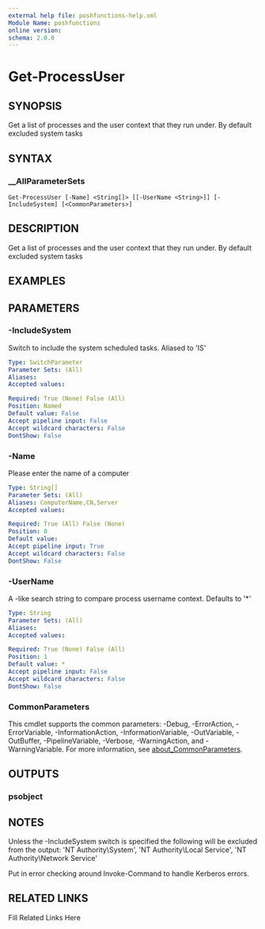 ```yaml
---
external help file: poshfunctions-help.xml
Module Name: poshfunctions
online version: 
schema: 2.0.0
---
```


# Get-ProcessUser

## SYNOPSIS

Get a list of processes and the user context that they run under. By default excluded system tasks

## SYNTAX

### __AllParameterSets

```
Get-ProcessUser [-Name] <String[]> [[-UserName <String>]] [-IncludeSystem] [<CommonParameters>]
```

## DESCRIPTION

Get a list of processes and the user context that they run under.
By default excluded system tasks


## EXAMPLES


## PARAMETERS

### -IncludeSystem

Switch to include the system scheduled tasks.
Aliased to 'IS'

```yaml
Type: SwitchParameter
Parameter Sets: (All)
Aliases: 
Accepted values: 

Required: True (None) False (All)
Position: Named
Default value: False
Accept pipeline input: False
Accept wildcard characters: False
DontShow: False
```

### -Name

Please enter the name of a computer

```yaml
Type: String[]
Parameter Sets: (All)
Aliases: ComputerName,CN,Server
Accepted values: 

Required: True (All) False (None)
Position: 0
Default value: 
Accept pipeline input: True
Accept wildcard characters: False
DontShow: False
```

### -UserName

A -like search string to compare process username context.
Defaults to '*'

```yaml
Type: String
Parameter Sets: (All)
Aliases: 
Accepted values: 

Required: True (None) False (All)
Position: 1
Default value: *
Accept pipeline input: False
Accept wildcard characters: False
DontShow: False
```


### CommonParameters

This cmdlet supports the common parameters: -Debug, -ErrorAction, -ErrorVariable, -InformationAction, -InformationVariable, -OutVariable, -OutBuffer, -PipelineVariable, -Verbose, -WarningAction, and -WarningVariable. For more information, see [about_CommonParameters](http://go.microsoft.com/fwlink/?LinkID=113216).

## OUTPUTS

### psobject


## NOTES

Unless the -IncludeSystem switch is specified the following will be excluded from the output:
    'NT Authority\System',
    'NT Authority\Local Service',
    'NT Authority\Network Service'

Put in error checking around Invoke-Command to handle Kerberos errors.


## RELATED LINKS

Fill Related Links Here

